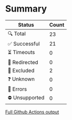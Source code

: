 # Summary

| Status         | Count |
|----------------|-------|
| 🔍 Total       | 23    |
| ✅ Successful  | 21    |
| ⏳ Timeouts    | 0     |
| 🔀 Redirected  | 0     |
| 👻 Excluded    | 2     |
| ❓ Unknown     | 0     |
| 🚫 Errors      | 0     |
| ⛔ Unsupported | 0     |
[Full Github Actions output](https://github.com/navchandar/navchandar.github.io/actions/runs/17786829812?check_suite_focus=true)
